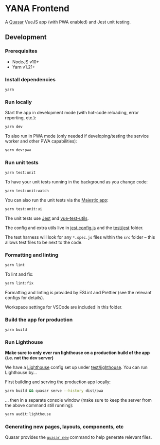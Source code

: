 # YANA Frontend

A [Quasar](https://quasar.dev/) VueJS app (with PWA enabled) and Jest unit testing.

## Development

### Prerequisites

- NodeJS v10+
- Yarn v1.21+

### Install dependencies

```bash
yarn
```

### Run locally

Start the app in development mode (with hot-code reloading, error reporting, etc.):

```bash
yarn dev
```

To also run in PWA mode (only needed if developing/testing the service worker and other PWA capabilities):

```bash
yarn dev:pwa
```

### Run unit tests

```bash
yarn test:unit
```

To have your unit tests running in the background as you change code:

```bash
yarn test:unit:watch
```

You can also run the unit tests via the [Majestic app](https://github.com/Raathigesh/majestic):

```bash
yarn test:unit:ui
```

The unit tests use [Jest](https://jestjs.io/) and [vue-test-utils](https://vue-test-utils.vuejs.org/).

The config and extra utils live in [jest.config.js](jest.config.js) and the [test/jest](test/jest) folder.

The test harness will look for any `*.spec.js` files within the `src` folder – this allows test files to be next to the code.

### Formatting and linting

```bash
yarn lint
```

To lint and fix:

```bash
yarn lint:fix
```

Formatting and linting is provided by ESLint and Prettier (see the relevant configs for details).

Workspace settings for VSCode are included in this folder.

### Build the app for production

```bash
yarn build
```

### Run Lighthouse

**Make sure to only ever run lighthouse on a production build of the app (i.e. not the dev server)**

We have a [Lighthouse](https://github.com/GoogleChrome/lighthouse) config set up under [test/lighthouse](test/lighthouse). You can run Lighthouse by…

First building and serving the production app locally:

```bash
yarn build && quasar serve --history dist/pwa
```

... then in a separate console window (make sure to keep the server from the above command still running):

```bash
yarn audit:lighthouse
```

### Generating new pages, layouts, components, etc

Quasar provides the [`quasar new`](https://quasar.dev/quasar-cli/cli-documentation/commands-list#New) command to help generate relevant files.
